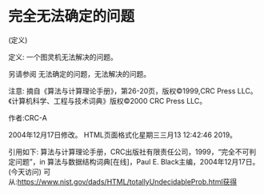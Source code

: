 # 完全无法确定的问题


(定义)



定义:
一个图灵机无法解决的问题。



另请参阅
无法确定的问题，无法解决的问题。



注意:
摘自《算法与计算理论手册》，第26-20页，版权©1999,CRC Press LLC。《计算机科学、工程与技术词典》版权©2000 CRC Press LLC。


作者:CRC-A







2004年12月17日修改。
HTML页面格式化星期三三月13 12:42:46 2019。



引用如下:
算法与计算理论手册，CRC出版社有限责任公司，1999，“完全不可判定问题”，in
算法与数据结构词典[在线]，Paul E. Black主编，2004年12月17日。(今天访问)
可从:https://www.nist.gov/dads/HTML/totallyUndecidableProb.html获得